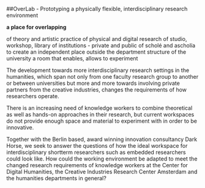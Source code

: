 ##OverLab - Prototyping a physically flexible, interdisciplinary research environment


**a place for overlapping**

of theory and artistic practice
of physical and digital research
of studio, workshop, library
of institutions - private and public
of scholé and ascholía
to create an independent place outside the department structure of the university
a room that enables, allows to experiment


The development towards more interdisciplinary research settings in the humanities, which span not only from one faculty research group to another or between universities but more and more towards involving private partners from the creative industries, changes the requirements of how researchers operate.

There is an increasing need of knowledge workers to combine theoretical as well as hands-on approaches in their research, but current workspaces do not provide enough space and material to experiment with in order to be innovative.

Together with the Berlin based, award winning innovation consultancy Dark Horse, we seek to answer the questions of how the ideal workspace for interdisciplinary shortterm researchers such as embedded researchers could look like. How could the working environment be adapted to meet the changed research requirements of knowledge workers at the Center for Digital Humanities, the Creative Industries Research Center Amsterdam and the humanities departments in general?
